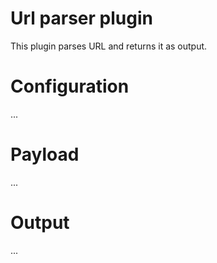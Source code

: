 # Url parser plugin

This plugin parses URL and returns it as output.

# Configuration

...

# Payload

...


# Output

...